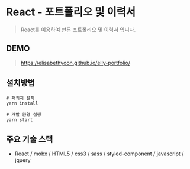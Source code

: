 # React - 포트폴리오 및 이력서 
> React를 이용하여 만든 포트폴리오 및 이력서 입니다.
## DEMO
> https://elisabethyoon.github.io/elly-portfolio/
## 설치방법
```
# 패키지 설치
yarn install

# 개발 환경 실행
yarn start

```
## 주요 기술 스택
* React / mobx / HTML5 / css3 / sass / styled-component / javascript / jquery
